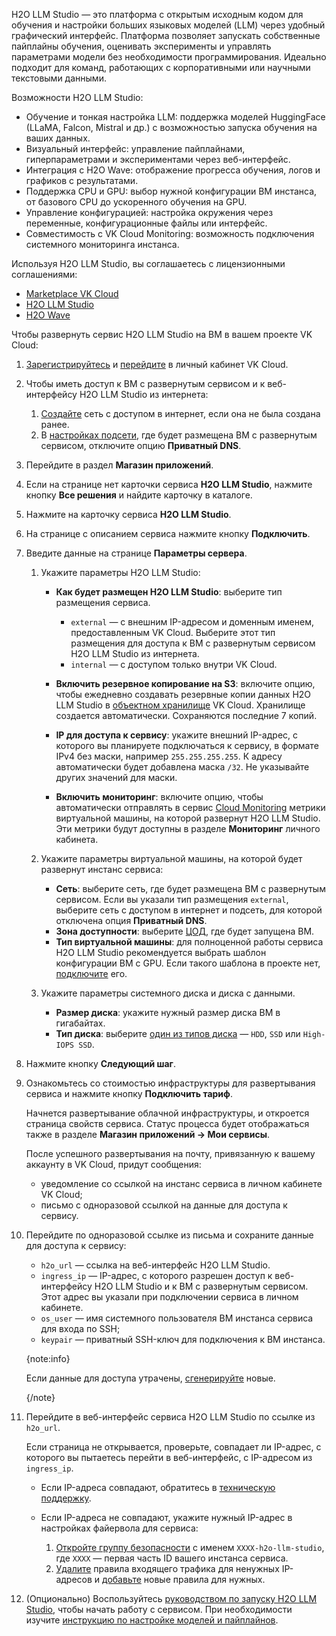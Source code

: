 H2O LLM Studio — это платформа с открытым исходным кодом для обучения и настройки больших языковых моделей (LLM) через удобный графический интерфейс. Платформа позволяет запускать собственные пайплайны обучения, оценивать эксперименты и управлять параметрами модели без необходимости программирования. Идеально подходит для команд, работающих с корпоративными или научными текстовыми данными.

Возможности H2O LLM Studio:

- Обучение и тонкая настройка LLM: поддержка моделей HuggingFace (LLaMA, Falcon, Mistral и др.) с возможностью запуска обучения на ваших данных.
- Визуальный интерфейс: управление пайплайнами, гиперпараметрами и экспериментами через веб-интерфейс.
- Интеграция с H2O Wave: отображение прогресса обучения, логов и графиков с результатами.
- Поддержка CPU и GPU: выбор нужной конфигурации ВМ инстанса, от базового CPU до ускоренного обучения на GPU.
- Управление конфигурацией: настройка окружения через переменные, конфигурационные файлы или интерфейс.
- Совместимость с VK Cloud Monitoring: возможность подключения системного мониторинга инстанса.

Используя H2O LLM Studio, вы соглашаетесь с лицензионными соглашениями:

- [Marketplace VK Cloud](/ru/intro/start/legal/vk/marketplace)
- [H2O LLM Studio](https://github.com/h2oai/h2o-llmstudio/blob/main/LICENSE)
- [H2O Wave](https://github.com/h2oai/wave/blob/master/LICENSE)

Чтобы развернуть сервис H2O LLM Studio на ВМ в вашем проекте VK Cloud:

1. [Зарегистрируйтесь](/ru/intro/start/account-registration) и [перейдите](https://msk.cloud.vk.com/app) в личный кабинет VK Cloud.
1. Чтобы иметь доступ к ВМ с развернутым сервисом и к веб-интерфейсу H2O LLM Studio из интернета:

    1. [Создайте](/ru/networks/vnet/instructions/net#sozdanie_seti) сеть с доступом в интернет, если она не была создана ранее.
    1. В [настройках подсети](/ru/networks/vnet/instructions/net#redaktirovanie_podseti), где будет размещена ВМ с развернутым сервисом, отключите опцию **Приватный DNS**.

1. Перейдите в раздел **Магазин приложений**.
1. Если на странице нет карточки сервиса **H2O LLM Studio**, нажмите кнопку **Все решения** и найдите карточку в каталоге.
1. Нажмите на карточку сервиса **H2O LLM Studio**.
1. На странице с описанием сервиса нажмите кнопку **Подключить**.
1. Введите данные на странице **Параметры сервера**.
    1. Укажите параметры H2O LLM Studio:

        - **Как будет размещен H2O LLM Studio**: выберите тип размещения сервиса.

            - `external` — с внешним IP-адресом и доменным именем, предоставленным VK Cloud. Выберите этот тип размещения для доступа к ВМ с развернутым сервисом H2O LLM Studio из интернета.
            - `internal` — с доступом только внутри VK Cloud.

        - **Включить резервное копирование на S3**: включите опцию, чтобы ежедневно создавать резервные копии данных H2O LLM Studio в [объектном хранилище](/ru/storage/s3/concepts/about) VK Cloud. Хранилище создается автоматически. Сохраняются последние 7 копий.

        - **IP для доступа к сервису**: укажите внешний IP-адрес, с которого вы планируете подключаться к сервису, в формате IPv4 без маски, например `255.255.255.255`. К адресу автоматически будет добавлена маска `/32`. Не указывайте других значений для маски.

        - **Включить мониторинг**: включите опцию, чтобы автоматически отправлять в сервис [Cloud Monitoring](/ru/monitoring-services/monitoring) метрики виртуальной машины, на которой развернут H2O LLM Studio. Эти метрики будут доступны в разделе **Мониторинг** личного кабинета.

    1. Укажите параметры виртуальной машины, на которой будет развернут инстанс сервиса:

        - **Сеть**: выберите сеть, где будет размещена ВМ с развернутым сервисом. Если вы указали тип размещения `external`, выберите сеть с доступом в интернет и подсеть, для которой отключена опция **Приватный DNS**.
        - **Зона доступности**: выберите [ЦОД](/ru/intro/start/concepts/architecture#az), где будет запущена ВМ.
        - **Тип виртуальной машины**: для полноценной работы сервиса H2O LLM Studio рекомендуется выбрать шаблон конфигурации ВМ с GPU. Если такого шаблона в проекте нет, [подключите](/ru/computing/gpu/connect#connect_flavor) его.

    1. Укажите параметры системного диска и диска с данными.

        - **Размер диска**: укажите нужный размер диска ВМ в гигабайтах.
        - **Тип диска**: выберите [один из типов диска](/ru/computing/iaas/concepts/data-storage/disk-types#disk_types) — `HDD`, `SSD` или `High-IOPS SSD`.

1. Нажмите кнопку **Следующий шаг**.
1. Ознакомьтесь со стоимостью инфраструктуры для развертывания сервиса и нажмите кнопку **Подключить тариф**.

    Начнется развертывание облачной инфраструктуры, и откроется страница свойств сервиса. Статус процесса будет отображаться также в разделе **Магазин приложений → Мои сервисы**.

    После успешного развертывания на почту, привязанную к вашему аккаунту в VK Cloud, придут сообщения:

    - уведомление со ссылкой на инстанс сервиса в личном кабинете VK Cloud;
    - письмо с одноразовой ссылкой на данные для доступа к сервису.

1. Перейдите по одноразовой ссылке из письма и сохраните данные для доступа к сервису:

    - `h2o_url` — ссылка на веб-интерфейс H2O LLM Studio.
    - `ingress_ip` — IP-адрес, с которого разрешен доступ к веб-интерфейсу H2O LLM Studio и к ВМ с развернутым сервисом. Этот адрес вы указали при подключении сервиса в личном кабинете.
    - `os_user` — имя системного пользователя ВМ инстанса сервиса для входа по SSH;
    - `keypair` — приватный SSH-ключ для подключения к ВМ инстанса.

   {note:info}

   Если данные для доступа утрачены, [сгенерируйте](../../instructions/pr-instance-manage#update_access) новые.

   {/note}

1. Перейдите в веб-интерфейс сервиса H2O LLM Studio по ссылке из `h2o_url`.

   Если страница не открывается, проверьте, совпадает ли IP-адрес, с которого вы пытаетесь перейти в веб-интерфейс, с IP-адресом из `ingress_ip`.

     - Если IP-адреса совпадают, обратитесь в [техническую поддержку](/ru/contacts).
     - Если IP-адреса не совпадают, укажите нужный IP-адрес в настройках файервола для сервиса:

       1. [Откройте группу безопасности](/ru/networks/vnet/instructions/secgroups#view_secgroups) с именем `ХХХХ-h2o-llm-studio`, где `XXXX` — первая часть ID вашего инстанса сервиса.
       1. [Удалите](/ru/networks/vnet/instructions/secgroups#delete_rule) правила входящего трафика для ненужных IP-адресов и [добавьте](/ru/networks/vnet/instructions/secgroups#add_rule) новые правила для нужных.

1. (Опционально) Воспользуйтесь [руководством по запуску H2O LLM Studio](https://github.com/h2oai/h2o-llmstudio#quickstart), чтобы начать работу с сервисом. При необходимости изучите [инструкцию по настройке моделей и пайплайнов](https://github.com/h2oai/h2o-llmstudio/blob/main/documentation/docs/get-started/llm-studio-flow.md).
